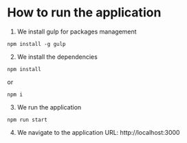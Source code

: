 # How to run the application

1. We install gulp for packages management
```
npm install -g gulp
```

2. We install the dependencies
```
npm install
```
or
```
npm i
```

3. We run the application
```
npm run start
```

4. We navigate to the application URL: http://localhost:3000

